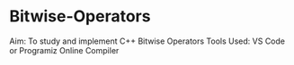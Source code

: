 # Bitwise-Operators
Aim: To study and implement C++ Bitwise Operators
Tools Used: VS Code or Programiz Online Compiler


